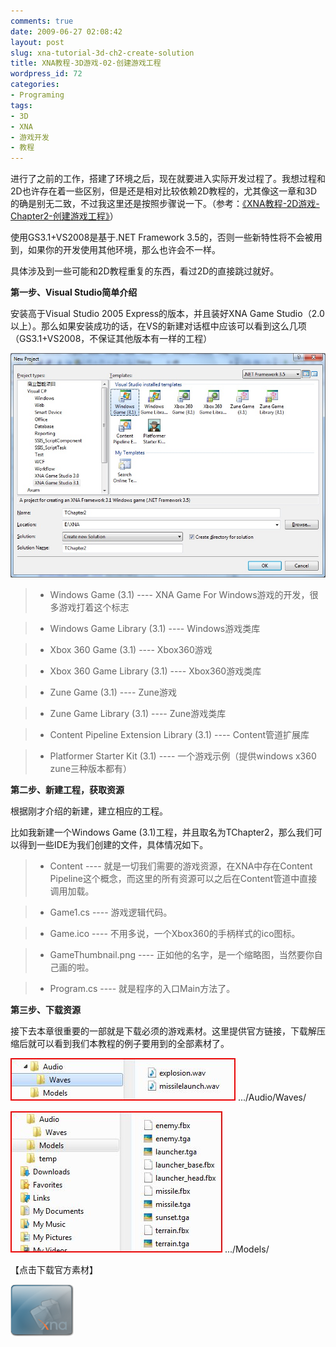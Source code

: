 ```yaml
---
comments: true
date: 2009-06-27 02:08:42
layout: post
slug: xna-tutorial-3d-ch2-create-solution
title: XNA教程-3D游戏-02-创建游戏工程
wordpress_id: 72
categories:
- Programing
tags:
- 3D
- XNA
- 游戏开发
- 教程
---
```


进行了之前的工作，搭建了环境之后，现在就要进入实际开发过程了。我想过程和2D也许存在着一些区别，但是还是相对比较依赖2D教程的，尤其像这一章和3D的确是别无二致，不过我这里还是按照步骤说一下。（参考：[《XNA教程-2D游戏-Chapter2-创建游戏工程》](http://arthraim.cn/post/2009/06/62.html)）




使用GS3.1+VS2008是基于.NET Framework 3.5的，否则一些新特性将不会被用到，如果你的开发使用其他环境，那么也许会不一样。




具体涉及到一些可能和2D教程重复的东西，看过2D的直接跳过就好。







**第一步、Visual Studio简单介绍**







安装高于Visual Studio 2005 Express的版本，并且装好XNA Game Studio（2.0以上）。那么如果安装成功的话，在VS的新建对话框中应该可以看到这么几项（GS3.1+VS2008，不保证其他版本有一样的工程）




[![](/images/uploads/zb/2009-06-27_NewProject.jpg)](/images/uploads/zb/2009-06-27_NewProject.jpg)




>

>
>

>   * Windows Game (3.1) ---- XNA Game For Windows游戏的开发，很多游戏打着这个标志
>

>   * Windows Game Library (3.1) ---- Windows游戏类库
>

>   * Xbox 360 Game (3.1) ---- Xbox360游戏
>

>   * Xbox 360 Game Library (3.1) ---- Xbox360游戏类库
>

>   * Zune Game (3.1) ---- Zune游戏
>

>   * Zune Game Library (3.1) ---- Zune游戏类库
>

>   * Content Pipeline Extension Library (3.1) ---- Content管道扩展库
>

>   * Platformer Starter Kit (3.1) ---- 一个游戏示例（提供windows x360 zune三种版本都有）
>









**第二步、新建工程，获取资源**







根据刚才介绍的新建，建立相应的工程。




比如我新建一个Windows Game (3.1)工程，并且取名为TChapter2，那么我们可以得到一些IDE为我们创建的文件，具体情况如下。




>

>
>

>   * Content ---- 就是一切我们需要的游戏资源，在XNA中存在Content Pipeline这个概念，而这里的所有资源可以之后在Content管道中直接调用加载。
>

>   * Game1.cs ---- 游戏逻辑代码。
>

>   * Game.ico ---- 不用多说，一个Xbox360的手柄样式的ico图标。
>

>   * GameThumbnail.png ---- 正如他的名字，是一个缩略图，当然要你自己画的啦。
>

>   * Program.cs ---- 就是程序的入口Main方法了。
>









**第三步、下载资源**




接下去本章很重要的一部就是下载必须的游戏素材。这里提供官方链接，下载解压缩后就可以看到我们本教程的例子要用到的全部素材了。




[![](/images/uploads/zb/2009-06-27_files1.JPG)](/images/uploads/zb/2009-06-27_files1.JPG) .../Audio/Waves/

[![](/images/uploads/zb/2009-06-27_files2.JPG)](/images/uploads/zb/2009-06-27_files2.JPG) .../Models/




【点击下载官方素材】




[![](/images/uploads/zb/2009-06-12_download_XNA.png)](http://creators.xna.com/downloads/?id=157)
